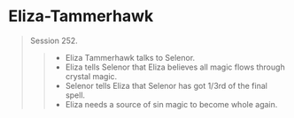 # Eliza-Tammerhawk

> Session 252.
>> - Eliza Tammerhawk talks to Selenor.
>> - Eliza tells Selenor that Eliza believes all magic flows through crystal magic.
>> - Selenor tells Eliza that Selenor has got 1/3rd of the final spell.
>> - Eliza needs a source of sin magic to become whole again.

